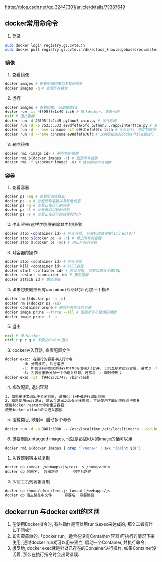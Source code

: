 https://blog.csdn.net/qq_32447301/article/details/79387649

## docker常用命命令

1. 登录
```sh
sudo docker login registry.gz.cvte.cn
sudo docker pull registry.gz.cvte.cn/dm/eclass_knowledgebasedrec:master # 拉取镜像
```

### 镜像
1. 查看镜像
```sh
docker images # 查看所有镜像以及其他信息
docker images -q # 查看所有镜像
```
2. 运行
```sh
docker images # 查看镜像, 获取镜像id
docker run -it 45f95ffc1c49 bash # 进入docker, 查看代码
exit # 退出容器
docker run -d 45f95ffc1c49 python3 main.py # 运行容器
docker run -d -p 7533:7533 e98dfefa76fc python3 ./app/interface.py # 后台运行, 指定端口
docker run -d --name consume -it e98dfefa76fc bash # 后台运行, 指定容器名字
docker run -d --name consume e98dfefa76fc # 这种是指定好dockerfile后运行
```
3. 删除镜像
```sh
docker rmi <image id> # 删除指定镜像
docker rmi $(docker images -q) # 删除所有镜像
docker rmi -f $(docker images -q) # 强制删除所有镜像
```

### 容器
1. 查看容器
```sh
docker ps -aq # 查看所有容器ID
docker ps -a # 查看所有容器以及其他信息
docker ps -q # 查看正在运行的容器
docker ps -l # 查看最后创建的容器
docker ps -s # 查看正在运行的容器的大小
```
2. 停止容器(这样才能够删除其中的镜像)
```sh
docker stop <container id> # 停止容器, 容器状态会变成[Exited(0)]
docker stop $(docker ps -a -q) # 停止所有的容器
docker stop $(docker ps -aq) # 停止所有的容器
```
3. 对容器的操作
```sh
docker stop <container id> # 停止容器
docker kill <container id> # kill容器
docker start <container id> # 启动容器, 容器状态会变成[Up]
docker restart <container id> # 重启容器
docker attach id # 重新进去
```
4. 如果想要删除所有container(容器)的话再加一个指令
```sh
docker rm $(docker ps -a -q)
docker rm $(docker ps -aq)
docker container prune # 删除所有停止的容器
docker image prune --force --all # 删除所有不使用的镜像
docker image prune -f -a
```
5. 退出
```sh
exit # 停止docker
ctrl + p + q # 不停止docker退出
```

3. docker进入容器, 查看配置文件
```sh
docker exec: 在运行的容器中执行命令
        -d: 分离模式, 后台运行
        -i: 即使没有附加也保持STDIN(标准输入)打开, 以交互模式运行容器, 通常与 -t 同时使用
        -t: 为容器重新分配一个伪输入终端，通常与 -i 同时使用；
docker exec -it  f94d2c317477 /bin/bash
```
4. 修改配置, 退出容器
```sh
1. 如果要正常退出不关闭容器, 请按Ctrl+P+Q进行退出容器
2. 如果使用exit退出, 那么在退出之后会关闭容器, 可以使用下面的流程进行恢复
使用docker restart命令重启容器
使用docker attach命令进入容器
```
5. 挂载类目, 映射id, 启动多个命令
```sh
docker run -d -p 8081:8080 -v /etc/localtime:/etc/localtime:ro --add-host=dp-master001.gz.cvte.cn:10.21.25.161 --add-host=dp-master001:10.21.25.161 c7ce71ad3d33 sh -c './usr/chenjw/apache-tomcat-8.5.47/bin/startup.sh && tail -f ./usr/chenjw/apache-tomcat-8.5.47/logs/catalina.out'
```
6. 想要删除untagged images, 也就是那些id为的image的话可以用
```sh
docker rmi $(docker images | grep "^<none>" | awk "{print $3}")
```


1.  从容器到宿主机复制
```sh
docker cp tomcat：/webapps/js/text.js /home/admin
docker cp 容器名:  容器路径       宿主机路径
```
2. 从宿主机到容器复制
```sh
docker cp /home/admin/text.js tomcat：/webapps/js
docker cp 宿主路径中文件      容器名  容器路径  
```

## docker run 与docker exit的区别
1. 在使用Docker指令时, 有些动作是可以用run或exec来达成的, 那么二者有什么不同呢?
2. 其实蛮简单的,「docker run」适合在没有Container(容器)可执行的情况下来使用, 通过docker run就可以用来建立, 启动一个Container, 并执行命令;
3. 想反地, docker exec就是针对已存在的Container进行操作, 如果Container没活着, 那么在执行指令时会出现错误.